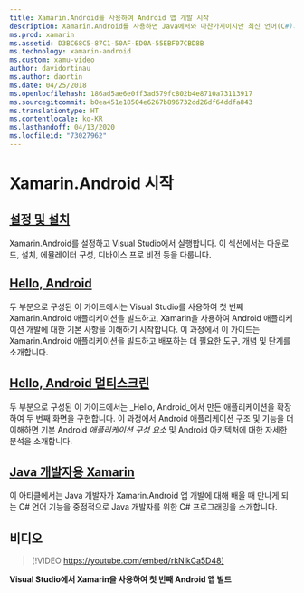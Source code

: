 ```yaml
---
title: Xamarin.Android를 사용하여 Android 앱 개발 시작
description: Xamarin.Android를 사용하면 Java에서와 마찬가지이지만 최신 언어(C#)의 유연성 및 간결함, .NET BCL(기본 클래스 라이브러리)의 기능 및 첫 번째 클래스 IDE(Visual Studio)를 활용한 동일한 UI 컨트롤을 사용하여 Android 애플리케이션을 만들 수 있습니다. 이 시리즈에서는 Xamarin.Android 개발의 기본 사항을 소개합니다. 설정 및 설치부터 첫 번째 애플리케이션을 빌드하는 작업까지 설명합니다.
ms.prod: xamarin
ms.assetid: D3BC68C5-87C1-50AF-ED0A-55EBF07CBD8B
ms.technology: xamarin-android
ms.custom: xamu-video
author: davidortinau
ms.author: daortin
ms.date: 04/25/2018
ms.openlocfilehash: 186ad5ae6e0ff3ad579fc802b4e8710a73113917
ms.sourcegitcommit: b0ea451e18504e6267b896732dd26df64ddfa843
ms.translationtype: HT
ms.contentlocale: ko-KR
ms.lasthandoff: 04/13/2020
ms.locfileid: "73027962"
---
```

# <a name="get-started-with-xamarinandroid"></a>Xamarin.Android 시작

## <a name="setup-and-installation"></a>[설정 및 설치](~/android/get-started/installation/index.md)

Xamarin.Android를 설정하고 Visual Studio에서 실행합니다. 이 섹션에서는 다운로드, 설치, 에뮬레이터 구성, 디바이스 프로 비전 등을 다룹니다.

## <a name="hello-android"></a>[Hello, Android](~/android/get-started/hello-android/index.md)

두 부분으로 구성된 이 가이드에서는 Visual Studio를 사용하여 첫 번째 Xamarin.Android 애플리케이션을 빌드하고, Xamarin을 사용하여 Android 애플리케이션 개발에 대한 기본 사항을 이해하기 시작합니다.
이 과정에서 이 가이드는 Xamarin.Android 애플리케이션을 빌드하고 배포하는 데 필요한 도구, 개념 및 단계를 소개합니다.

## <a name="hello-android-multiscreen"></a>[Hello, Android 멀티스크린](~/android/get-started/hello-android-multiscreen/index.md)

두 부분으로 구성된 이 가이드에서는 _Hello, Android_에서 만든 애플리케이션을 확장하여 두 번째 화면을 구현합니다. 이 과정에서 Android 애플리케이션 구조 및 기능을 더 이해하면 기본 Android *애플리케이션 구성 요소* 및 Android 아키텍처에 대한 자세한 분석을 소개합니다.

## <a name="xamarin-for-java-developers"></a>[Java 개발자용 Xamarin](~/android/get-started/java-developers.md)

이 아티클에서는 Java 개발자가 Xamarin.Android 앱 개발에 대해 배울 때 만나게 되는 C# 언어 기능을 중점적으로 Java 개발자를 위한 C# 프로그래밍을 소개합니다.

## <a name="video"></a>비디오

> [!VIDEO https://youtube.com/embed/rkNikCa5D48]

**Visual Studio에서 Xamarin을 사용하여 첫 번째 Android 앱 빌드**
